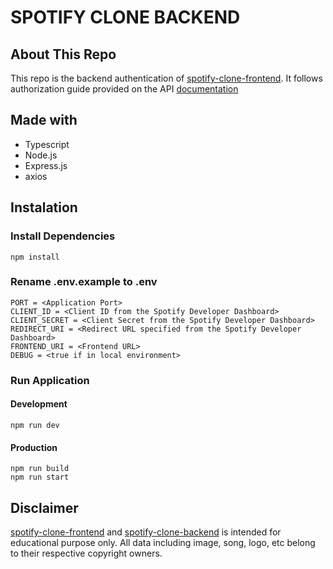 # SPOTIFY CLONE BACKEND

## About This Repo
This repo is the backend authentication of [spotify-clone-frontend](https://github.com/MohammadAfandy/spotify-clone-frontend). It follows authorization guide provided on the API [documentation](https://developer.spotify.com/documentation/general/guides/authorization-guide/)

## Made with
* Typescript
* Node.js
* Express.js
* axios

## Instalation
### Install Dependencies
```
npm install
```

### Rename .env.example to .env
```
PORT = <Application Port>
CLIENT_ID = <Client ID from the Spotify Developer Dashboard>
CLIENT_SECRET = <Client Secret from the Spotify Developer Dashboard>
REDIRECT_URI = <Redirect URL specified from the Spotify Developer Dashboard>
FRONTEND_URI = <Frontend URL>
DEBUG = <true if in local environment>
```
### Run Application
#### Development
```
npm run dev
```

#### Production
```
npm run build
npm run start
```

## Disclaimer
[spotify-clone-frontend](https://github.com/MohammadAfandy/spotify-clone-frontend) and [spotify-clone-backend](https://github.com/MohammadAfandy/spotify-clone-backend) is intended for educational purpose only. All data including image, song, logo, etc belong to their respective copyright owners.